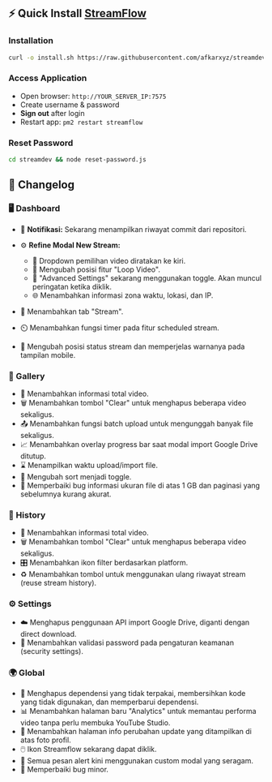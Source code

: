 ## ⚡ Quick Install [StreamFlow](https://github.com/bangtutorial/streamflow)

### Installation
```bash
curl -o install.sh https://raw.githubusercontent.com/afkarxyz/streamdev/main/install.sh && chmod +x install.sh && ./install.sh
```

### Access Application
- Open browser: `http://YOUR_SERVER_IP:7575`
- Create username & password
- **Sign out** after login
- Restart app: `pm2 restart streamflow`

### Reset Password
```bash
cd streamdev && node reset-password.js
```
## 🚀 Changelog

### 🖥️ Dashboard

* 🔔 **Notifikasi:** Sekarang menampilkan riwayat commit dari repositori.
* ⚙️ **Refine Modal New Stream:**

  * 📍 Dropdown pemilihan video diratakan ke kiri.
  * 🔄 Mengubah posisi fitur "Loop Video".
  * 🔧 "Advanced Settings" sekarang menggunakan toggle. Akan muncul peringatan ketika diklik.
  * 🌐 Menambahkan informasi zona waktu, lokasi, dan IP.
* 📑 Menambahkan tab "Stream".
* ⏲️ Menambahkan fungsi timer pada fitur scheduled stream.
* 📱 Mengubah posisi status stream dan memperjelas warnanya pada tampilan mobile.

### 📁 Gallery

* 📌 Menambahkan informasi total video.
* 🗑️ Menambahkan tombol "Clear" untuk menghapus beberapa video sekaligus.
* 📤 Menambahkan fungsi batch upload untuk mengunggah banyak file sekaligus.
* 📈 Menambahkan overlay progress bar saat modal import Google Drive ditutup.
* ⌛ Menampilkan waktu upload/import file.
* 🔀 Mengubah sort menjadi toggle.
* 🐞 Memperbaiki bug informasi ukuran file di atas 1 GB dan paginasi yang sebelumnya kurang akurat.

### 📜 History

* 📌 Menambahkan informasi total video.
* 🗑️ Menambahkan tombol "Clear" untuk menghapus beberapa video sekaligus.
* 🎛️ Menambahkan ikon filter berdasarkan platform.
* ♻️ Menambahkan tombol untuk menggunakan ulang riwayat stream (reuse stream history).

### ⚙️ Settings

* ☁️ Menghapus penggunaan API import Google Drive, diganti dengan direct download.
* 🔐 Menambahkan validasi password pada pengaturan keamanan (security settings).

### 🌍 Global

* 🧹 Menghapus dependensi yang tidak terpakai, membersihkan kode yang tidak digunakan, dan memperbarui dependensi.
* 📊 Menambahkan halaman baru "Analytics" untuk memantau performa video tanpa perlu membuka YouTube Studio.
* 📢 Menambahkan halaman info perubahan update yang ditampilkan di atas foto profil.
* 🖱️ Ikon Streamflow sekarang dapat diklik.
* 💬 Semua pesan alert kini menggunakan custom modal yang seragam.
* 🐛 Memperbaiki bug minor.
